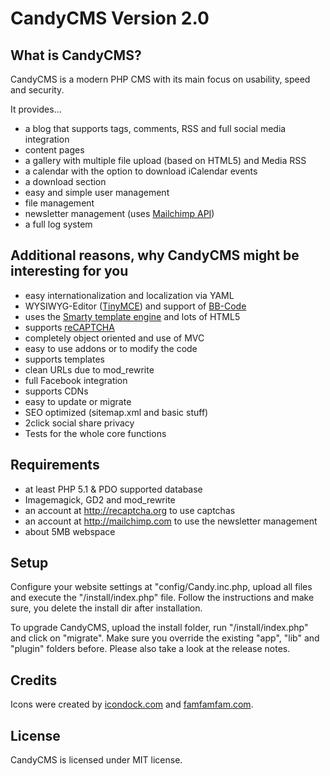 CandyCMS Version 2.0
========================================================================================================================

What is CandyCMS?
------------------------------------------------------------------------------------------------------------------------

CandyCMS is a modern PHP CMS with its main focus on usability, speed and security.

It provides...

- a blog that supports tags, comments, RSS and full social media integration
- content pages
- a gallery with multiple file upload (based on HTML5) and Media RSS
- a calendar with the option to download iCalendar events
- a download section
- easy and simple user management
- file management
- newsletter management (uses [Mailchimp API](http://mailchimp.com))
- a full log system


Additional reasons, why CandyCMS might be interesting for you
------------------------------------------------------------------------------------------------------------------------
- easy internationalization and localization via YAML
- WYSIWYG-Editor ([TinyMCE](http://tinymce.moxiecode.com/)) and support of [BB-Code](https://github.com/marcoraddatz/candyCMS/wiki/BBCode)
- uses the [Smarty template engine](http://smarty.org) and lots of HTML5
- supports [reCAPTCHA](http://recaptcha.org)
- completely object oriented and use of MVC
- easy to use addons or to modify the code
- supports templates
- clean URLs due to mod_rewrite
- full Facebook integration
- supports CDNs
- easy to update or migrate
- SEO optimized (sitemap.xml and basic stuff)
- 2click social share privacy
- Tests for the whole core functions


Requirements
------------------------------------------------------------------------------------------------------------------------
- at least PHP 5.1 & PDO supported database
- Imagemagick, GD2 and mod_rewrite
- an account at http://recaptcha.org to use captchas
- an account at http://mailchimp.com to use the newsletter management
- about 5MB webspace


Setup
------------------------------------------------------------------------------------------------------------------------
Configure your website settings at "config/Candy.inc.php, upload all files and execute the "/install/index.php" file.
Follow the instructions and make sure, you delete the install dir after installation.

To upgrade CandyCMS, upload the install folder, run "/install/index.php" and click on "migrate". Make sure you override
the existing "app", "lib" and "plugin" folders before. Please also take a look at the release notes.


Credits
------------------------------------------------------------------------------------------------------------------------
Icons were created by [icondock.com](http://icondock.com) and [famfamfam.com](http://famfamfam.com).


License
------------------------------------------------------------------------------------------------------------------------
CandyCMS is licensed under MIT license.